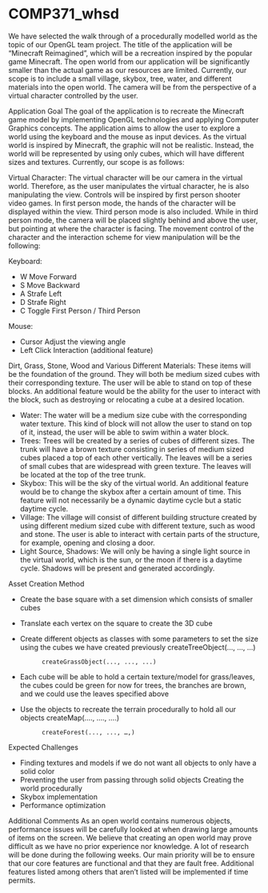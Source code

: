 # COMP371_whsd

We have selected the walk through of a procedurally modelled world as the topic of our OpenGL team project. The title of the application will be “Minecraft Reimagined”, which will be a recreation inspired by the popular game Minecraft. The open world from our application will be significantly smaller than the actual game as our resources are limited. Currently, our scope is to include a small village, skybox, tree, water, and different materials into the open world. The camera will be from the perspective of a virtual character controlled by the user.

Application Goal
The goal of the application is to recreate the Minecraft game model by implementing OpenGL technologies and applying Computer Graphics concepts. The application aims to allow the user to explore a world using the keyboard and the mouse as input devices. As the virtual world is inspired by Minecraft, the graphic will not be realistic. Instead, the world will be represented by using only cubes, which will have different sizes and textures. Currently, our scope is as follows:

Virtual Character: The virtual character will be our camera in the virtual world. Therefore, as the user manipulates the virtual character, he is also manipulating the view. Controls will be inspired by first person shooter video games. In first person mode, the hands of the character will be displayed within the view. Third person mode is also included. While in third person mode, the camera will be placed slightly behind and above the user, but pointing at where the character is facing. The movement control of the character and the interaction scheme for view manipulation will be the following:

Keyboard:
- W Move Forward
- S Move Backward
- A Strafe Left
- D Strafe Right
- C Toggle First Person / Third Person

Mouse:
- Cursor Adjust the viewing angle
- Left Click Interaction (additional feature)

Dirt, Grass, Stone, Wood and Various Different Materials: These items will be the foundation of the
ground. They will both be medium sized cubes with their corresponding texture. The user will be able to
stand on top of these blocks. An additional feature would be the ability for the user to interact with the
block, such as destroying or relocating a cube at a desired location.
- Water: The water will be a medium size cube with the corresponding water texture. This kind of block will not allow the user to stand on top of it, instead, the user will be able to swim within a water block.
- Trees: Trees will be created by a series of cubes of different sizes. The trunk will have a brown texture consisting in series of medium sized cubes placed a top of each other vertically. The leaves will be a series of small cubes that are widespread with green texture. The leaves will be located at the top of the tree trunk.
- Skybox: This will be the sky of the virtual world. An additional feature would be to change the skybox after a certain amount of time. This feature will not necessarily be a dynamic daytime cycle but a static daytime cycle. 
- Village: The village will consist of different building structure created by using different medium sized cube with different texture, such as wood and stone. The user is able to interact with certain parts of the structure, for example, opening and closing a door. 
- Light Source, Shadows: We will only be having a single light source in the virtual world, which is the sun, or the moon if there is a daytime cycle. Shadows will be present and generated accordingly.

Asset Creation Method

- Create the base square with a set dimension which consists of smaller cubes
- Translate each vertex on the square to create the 3D cube
- Create different objects as classes with some parameters to set the size using the cubes we have created previously
            createTreeObject(..., ..., ...)

            createGrassObject(..., ..., ...)

- Each cube will be able to hold a certain texture/model for grass/leaves, the cubes could be green for now for trees, the branches are brown, and we could use the leaves specified above
- Use the objects to recreate the terrain procedurally to hold all our objects 
            createMap(...., …., ….)

            createForest(..., ..., …,)

Expected Challenges
- Finding textures and models if we do not want all objects to only have a solid color 
- Preventing the user from passing through solid objects Creating the world procedurally
- Skybox implementation
- Performance optimization

Additional Comments
As an open world contains numerous objects, performance issues will be carefully looked at when drawing large amounts of items on the screen. We believe that creating an open world may prove difficult as we have no prior experience nor knowledge. A lot of research will be done during the following weeks. Our main priority will be to ensure that our core features are functional and that they are fault free. Additional features listed among others that aren’t listed will be implemented if time permits.

